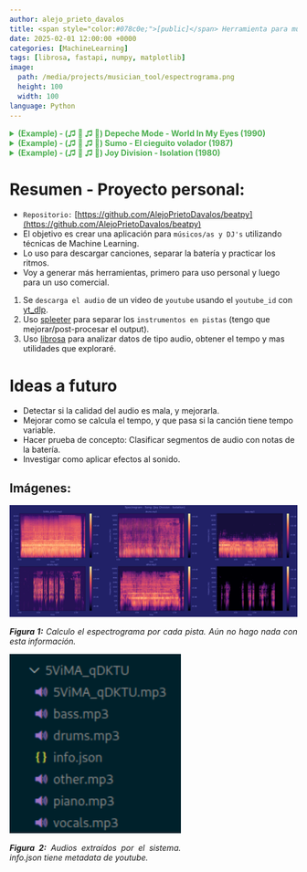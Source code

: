 ```yaml
---
author: alejo_prieto_davalos
title: <span style="color:#078c0e;">[public]</span> Herramienta para músicos/as y DJ's utilizando Machine Learning
date: 2025-02-01 12:00:00 +0000
categories: [MachineLearning]
tags: [librosa, fastapi, numpy, matplotlib]
image:
  path: /media/projects/musician_tool/espectrograma.png
  height: 100
  width: 100
language: Python
---
```



<details>
  <summary style="color: #4CAF50;"><strong>(Example) - (♫ 🎵 ♫ 🎵) Depeche Mode - World In My Eyes (1990)</strong></summary>
  <div style="margin-top: 8px; display: flex; flex-direction: column; gap: 8px;">

    <div style="display: flex; align-items: center; gap: 12px;">
      <div style="width: 180px;"><strong>Audio Original:</strong></div>
      <audio controls style="max-width: 300px;">
        <source src="/portfolio-es/assets/audio/KzqWe7uYo_A/KzqWe7uYo_A.mp3" type="audio/mpeg">
      </audio>
    </div>

    <div style="display: flex; align-items: center; gap: 12px;">
      <div style="width: 180px;"><strong>Instrumento ~> Batería:</strong></div>
      <audio controls style="max-width: 300px;">
        <source src="/portfolio-es/assets/audio/KzqWe7uYo_A/drums.mp3" type="audio/mpeg">
      </audio>
      <div style="width: 180px;"><strong>Adelantar hasta 0:17</strong></div>
    </div>

    <div style="display: flex; align-items: center; gap: 12px;">
      <div style="width: 180px;"><strong>Instrumento ~> Bajo:</strong></div>
      <audio controls style="max-width: 300px;">
        <source src="/portfolio-es/assets/audio/KzqWe7uYo_A/bass.mp3" type="audio/mpeg">
      </audio>
    </div>

    <div style="display: flex; align-items: center; gap: 12px;">
      <div style="width: 180px;"><strong>Instrumento ~> Piano:</strong></div>
      <audio controls style="max-width: 300px;">
        <source src="/portfolio-es/assets/audio/KzqWe7uYo_A/piano.mp3" type="audio/mpeg">
      </audio>
      <div style="width: 180px;"><strong>No hay</strong></div>
    </div>

    <div style="display: flex; align-items: center; gap: 12px;">
      <div style="width: 180px;"><strong>Instrumento ~> Voces:</strong></div>
      <audio controls style="max-width: 300px;">
        <source src="/portfolio-es/assets/audio/KzqWe7uYo_A/vocals.mp3" type="audio/mpeg">
      </audio>
      <div style="width: 180px;"><strong>Adelantar hasta 0:34</strong></div>
    </div>

    <div style="display: flex; align-items: center; gap: 12px;">
      <div style="width: 180px;"><strong>Instrumento ~> Other:</strong></div>
      <audio controls style="max-width: 300px;">
        <source src="/portfolio-es/assets/audio/KzqWe7uYo_A/other.mp3" type="audio/mpeg">
      </audio>
    </div>

  </div>
</details>





<details>
  <summary style="color: #4CAF50;"><strong>(Example) - (♫ 🎵 ♫ 🎵) Sumo - El cieguito volador (1987)</strong></summary>
  <div style="margin-top: 8px; display: flex; flex-direction: column; gap: 8px;">

    <div style="display: flex; align-items: center; gap: 12px;">
      <div style="width: 180px;"><strong>Audio Original:</strong></div>
      <audio controls style="max-width: 300px;">
        <source src="/portfolio-es/assets/audio/ynPjt2_Rb4I/ynPjt2_Rb4I.mp3" type="audio/mpeg">
      </audio>
    </div>

    <div style="display: flex; align-items: center; gap: 12px;">
      <div style="width: 180px;"><strong>Instrumento ~> Batería:</strong></div>
      <audio controls style="max-width: 300px;">
        <source src="/portfolio-es/assets/audio/ynPjt2_Rb4I/drums.mp3" type="audio/mpeg">
      </audio>
    </div>

    <div style="display: flex; align-items: center; gap: 12px;">
      <div style="width: 180px;"><strong>Instrumento ~> Bajo:</strong></div>
      <audio controls style="max-width: 300px;">
        <source src="/portfolio-es/assets/audio/ynPjt2_Rb4I/bass.mp3" type="audio/mpeg">
      </audio>
    </div>

    <div style="display: flex; align-items: center; gap: 12px;">
      <div style="width: 180px;"><strong>Instrumento ~> Piano:</strong></div>
      <audio controls style="max-width: 300px;">
        <source src="/portfolio-es/assets/audio/ynPjt2_Rb4I/piano.mp3" type="audio/mpeg">
      </audio>
      <div style="width: 180px;"><strong>No hay</strong></div>
    </div>

    <div style="display: flex; align-items: center; gap: 12px;">
      <div style="width: 180px;"><strong>Instrumento ~> Voces:</strong></div>
      <audio controls style="max-width: 300px;">
        <source src="/portfolio-es/assets/audio/ynPjt2_Rb4I/vocals.mp3" type="audio/mpeg">
      </audio>
      <div style="width: 180px;"><strong>Adelantar hasta 0:22</strong></div>
    </div>

    <div style="display: flex; align-items: center; gap: 12px;">
      <div style="width: 180px;"><strong>Instrumento ~> Other:</strong></div>
      <audio controls style="max-width: 300px;">
        <source src="/portfolio-es/assets/audio/ynPjt2_Rb4I/other.mp3" type="audio/mpeg">
      </audio>
    </div>

  </div>
</details>





<details>
  <summary style="color: #4CAF50;"><strong>(Example) - (♫ 🎵 ♫ 🎵) Joy Division - Isolation (1980)</strong></summary>
  <div style="margin-top: 8px; display: flex; flex-direction: column; gap: 8px;">

    <div style="display: flex; align-items: center; gap: 12px;">
      <div style="width: 180px;"><strong>Audio Original:</strong></div>
      <audio controls style="max-width: 300px;">
        <source src="/portfolio-es/assets/audio/5ViMA_qDKTU/5ViMA_qDKTU.mp3" type="audio/mpeg">
      </audio>
    </div>

    <div style="display: flex; align-items: center; gap: 12px;">
      <div style="width: 180px;"><strong>Instrumento ~> Batería:</strong></div>
      <audio controls style="max-width: 300px;">
        <source src="/portfolio-es/assets/audio/5ViMA_qDKTU/drums.mp3" type="audio/mpeg">
      </audio>
    </div>

    <div style="display: flex; align-items: center; gap: 12px;">
      <div style="width: 180px;"><strong>Instrumento ~> Bajo:</strong></div>
      <audio controls style="max-width: 300px;">
        <source src="/portfolio-es/assets/audio/5ViMA_qDKTU/bass.mp3" type="audio/mpeg">
      </audio>
      <div style="width: 180px;"><strong>Adelantar hasta 0:05</strong></div>
    </div>

    <div style="display: flex; align-items: center; gap: 12px;">
      <div style="width: 180px;"><strong>Instrumento ~> Piano:</strong></div>
      <audio controls style="max-width: 300px;">
        <source src="/portfolio-es/assets/audio/5ViMA_qDKTU/piano.mp3" type="audio/mpeg">
      </audio>
      <div style="width: 180px;"><strong>No hay</strong></div>
    </div>

    <div style="display: flex; align-items: center; gap: 12px;">
      <div style="width: 180px;"><strong>Instrumento ~> Voces:</strong></div>
      <audio controls style="max-width: 300px;">
        <source src="/portfolio-es/assets/audio/5ViMA_qDKTU/vocals.mp3" type="audio/mpeg">
      </audio>
      <div style="width: 180px;"><strong>Adelantar hasta 0:38</strong></div>
    </div>

    <div style="display: flex; align-items: center; gap: 12px;">
      <div style="width: 180px;"><strong>Instrumento ~> Other:</strong></div>
      <audio controls style="max-width: 300px;">
        <source src="/portfolio-es/assets/audio/5ViMA_qDKTU/other.mp3" type="audio/mpeg">
      </audio>
    </div>

  </div>
</details>


# Resumen - Proyecto personal:
- `Repositorio:` [https://github.com/AlejoPrietoDavalos/beatpy](https://github.com/AlejoPrietoDavalos/beatpy)
- El objetivo es crear una aplicación para `músicos/as y DJ's` utilizando técnicas de Machine Learning.
- Lo uso para descargar canciones, separar la batería y practicar los ritmos.
- Voy a generar más herramientas, primero para uso personal y luego para un uso comercial.
1. Se `descarga el audio` de un video de `youtube` usando el `youtube_id` con [yt_dlp](https://pypi.org/project/yt-dlp/).
2. Uso [spleeter](https://github.com/deezer/spleeter) para separar los `instrumentos en pistas` (tengo que mejorar/post-procesar el output).
3. Uso [librosa](https://pypi.org/project/librosa/) para analizar datos de tipo audio, obtener el tempo y mas utilidades que exploraré.


# Ideas a futuro
- Detectar si la calidad del audio es mala, y mejorarla.
- Mejorar como se calcula el tempo, y que pasa si la canción tiene tempo variable.
- Hacer prueba de concepto: Clasificar segmentos de audio con notas de la batería.
- Investigar como aplicar efectos al sonido.


## Imágenes:
<div style="text-align: justify;">
  <img src="/media/projects/musician_tool/spleeter_5ViMA_qDKTU.png" alt="Espectrograma.">
  <p style="width: 100%"><em><b>Figura 1:</b> Calculo el espectrograma por cada pista. Aún no hago nada con esta información.</em></p>
</div>

<div style="text-align: justify;">
  <img src="/media/projects/musician_tool/separation_of_sounds.png" alt="Audios extraídos." width=300px>
  <p style="width: 100%; max-width: 300px;"><em><b>Figura 2:</b> Audios extraídos por el sistema. info.json tiene metadata de youtube.</em></p>
</div>

